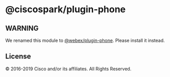# @ciscospark/plugin-phone

## WARNING

We renamed this module to [@webex/plugin-phone](https://www.npmjs.com/package/@webex/plugin-phone). Please install it instead.

## License

© 2016-2019 Cisco and/or its affiliates. All Rights Reserved.
